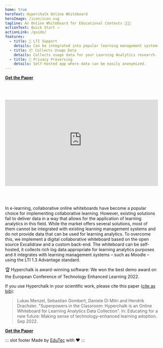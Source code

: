 ```yaml
---
home: true
heroText: Hyperchalk Online Whiteboard
heroImage: /icon/icon.svg
tagline: An Online Whiteboard for Educational Contexts 👩🏽‍🏫
actionText: Quick Start →
actionLink: /guide/
features:
  - title: 🧩 LTI Support
    details: Can be integrated into popular learning management systems.
  - title: 📦 Collects Usage Data
    details: Collects usage data for your Learning Analytics research.
  - title: 🙈 Privacy Preserving
    details: Self-hosted app where data can be easily anonymized.
---
```


**[Get the Paper](https://doi.org/10.1007/978-3-031-16290-9_37)**

<div style="text-align: center; margin: 4rem auto;">
  <iframe
    src="https://www.youtube-nocookie.com/embed/m2sgB65HIrc"
    title="YouTube video player" frameborder="0" allowfullscreen
    allow="accelerometer; autoplay; clipboard-write; encrypted-media; gyroscope; picture-in-picture"
    style="display: inline-block; max-width: 100%; width: 560px; aspect-ratio: 16 / 9;"
  ></iframe>
</div>

In e-learning, collaborative online whiteboards have become a popular choice for implementing
collaborative learning. However, existing solutions fail to deliver data in a way that allows
for the application of learning analytics in this field. While the market offers several solutions,
most of them cannot be integrated with existing learning management systems and do not provide data
that can be used for learning analytics. To overcome this, we implement a digital collaborative
whiteboard based on the open source Excalidraw and a custom back-end. The whiteboard can be
self-hosted, it collects rich log data appropriate for learning analytics purposes and it integrates
with learning management systems – such as Moodle – using the LTI 1.3 Advantage standard.

🏆 Hyperchalk is award-winning software: We won the best demo award on the European Conference
of Technology Enhanced Learning 2022.

If you use Hyperchalk in your scientific work, please cite this paper ([cite as bib][bib]):

> Lukas Menzel, Sebastian Gombert, Daniele Di Mitri and Hendrik Drachsler. "Superpowers in the
> Classroom: Hyperchalk is an Online Whiteboard for Learning Analytics Data Collection". In:
> Educating for a new future: Making sense of technology-enhanced learning adoption. Sep 2022.

**[Get the Paper](https://doi.org/10.1007/978-3-031-16290-9_37)**

[bib]: https://github.com/Hyperchalk/Hyperchalk/blob/main/citation.bib

::: slot footer
Made by [EduTec](https://edutec.science) with ❤️
:::

